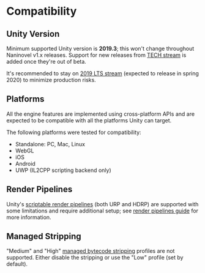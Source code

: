 # Compatibility

## Unity Version

Minimum supported Unity version is **2019.3**; this won't change throughout Naninovel v1.x releases. Support for new releases from [TECH stream](https://blogs.unity3d.com/2018/04/09/new-plans-for-unity-releases-introducing-the-tech-and-long-term-support-lts-streams/) is added once they're out of beta.

It's recommended to stay on [2019 LTS stream](https://unity3d.com/unity/qa/lts-releases) (expected to release in spring 2020) to minimize production risks.

## Platforms

All the engine features are implemented using cross-platform APIs and are expected to be compatible with all the platforms Unity can target. 

The following platforms were tested for compatibility:
* Standalone: PC, Mac, Linux
* WebGL
* iOS
* Android
* UWP (IL2CPP scripting backend only)

## Render Pipelines

Unity's [scriptable render pipelines](https://docs.unity3d.com/Manual/render-pipelines.html) (both URP and HDRP) are supported with some limitations and require additional setup; see [render pipelines guide](/guide/render-pipelines.md) for more information.

## Managed Stripping

"Medium" and "High" [managed bytecode stripping](https://docs.unity3d.com/Manual/ManagedCodeStripping.html) profiles are not supported. Either disable the stripping or use the "Low" profile (set by default).
